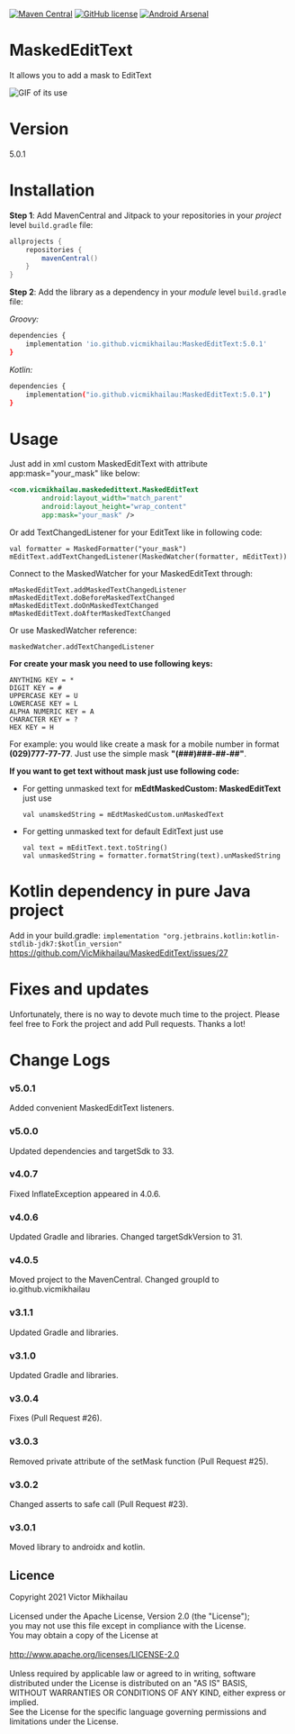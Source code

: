 [![Maven Central](https://maven-badges.herokuapp.com/maven-central/io.github.vicmikhailau/MaskedEditText/badge.svg)](https://maven-badges.herokuapp.com/maven-central/io.github.vicmikhailau/MaskedEditText)
[![GitHub license](https://img.shields.io/github/license/VicMikhailau/MaskedEditText)](https://github.com/VicMikhailau/MaskedEditText/blob/master/LICENSE)
[![Android Arsenal](https://img.shields.io/badge/Android%20Arsenal-MaskedEditText-green.svg?style=true)](https://android-arsenal.com/details/1/3659)
# MaskedEditText

It allows you to add a mask to EditText

![GIF of its use](https://github.com/VicMikhailau/MaskedEditText/blob/master/resources/masked_edit_text.gif)

# Version

5.0.1

# Installation

**Step 1**: Add MavenCentral and Jitpack to your repositories in your *project* level `build.gradle` file:

```gradle
allprojects {
    repositories {
        mavenCentral()
    }
}
```

**Step 2**: Add the library as a dependency in your *module* level `build.gradle` file:

*Groovy:*

```sh
dependencies {
    implementation 'io.github.vicmikhailau:MaskedEditText:5.0.1'
}
```

*Kotlin:*

```sh
dependencies {
    implementation("io.github.vicmikhailau:MaskedEditText:5.0.1")
}
```

# Usage

Just add in xml custom MaskedEditText with attribute app:mask="your_mask" like below:

```xml
<com.vicmikhailau.maskededittext.MaskedEditText
        android:layout_width="match_parent"
        android:layout_height="wrap_content"
        app:mask="your_mask" />
```
Or add TextChangedListener for your EditText like in following code:

```
val formatter = MaskedFormatter("your_mask")
mEditText.addTextChangedListener(MaskedWatcher(formatter, mEditText))
```
Connect to the MaskedWatcher for your MaskedEditText through:

```
mMaskedEditText.addMaskedTextChangedListener
mMaskedEditText.doBeforeMaskedTextChanged
mMaskedEditText.doOnMaskedTextChanged
mMaskedEditText.doAfterMaskedTextChanged
```

Or use MaskedWatcher reference:

```
maskedWatcher.addTextChangedListener
```

**For create your mask you need to use following keys:**
```
ANYTHING KEY = *
DIGIT KEY = #
UPPERCASE KEY = U
LOWERCASE KEY = L
ALPHA NUMERIC KEY = A
CHARACTER KEY = ?
HEX KEY = H
```

For example: you would like create a mask for a mobile number in format **(029)777-77-77**. Just use the simple mask **"(###)###-##-##"**.

**If you want to get text without mask just use following code:**
 - For getting unmasked text for **mEdtMaskedCustom: MaskedEditText** just use
 
    ```
    val unamskedString = mEdtMaskedCustom.unMaskedText
    ```
 - For getting unmasked text for default EditText just use
 
    ```
    val text = mEditText.text.toString()
    val unmaskedString = formatter.formatString(text).unMaskedString
    ```

# Kotlin dependency in pure Java project

Add in your build.gradle: ```implementation "org.jetbrains.kotlin:kotlin-stdlib-jdk7:$kotlin_version"```
https://github.com/VicMikhailau/MaskedEditText/issues/27

# Fixes and updates

Unfortunately, there is no way to devote much time to the project. Please feel free to Fork the project and add Pull requests. Thanks a lot!

# Change Logs

### v5.0.1

Added convenient MaskedEditText listeners.

### v5.0.0

Updated dependencies and targetSdk to 33.

### v4.0.7

Fixed InflateException appeared in 4.0.6.

### v4.0.6

Updated Gradle and libraries. Changed targetSdkVersion to 31.

### v4.0.5

Moved project to the MavenCentral. Changed groupId to io.github.vicmikhailau

### v3.1.1

Updated Gradle and libraries.

### v3.1.0

Updated Gradle and libraries.

### v3.0.4

Fixes (Pull Request #26).

### v3.0.3

Removed private attribute of the setMask function (Pull Request #25).

### v3.0.2

Changed asserts to safe call (Pull Request #23).

### v3.0.1

Moved library to androidx and kotlin.


## Licence
Copyright 2021 Victor Mikhailau<br />
<br />
Licensed under the Apache License, Version 2.0 (the "License");<br />
you may not use this file except in compliance with the License.<br />
You may obtain a copy of the License at<br />
<br />
   http://www.apache.org/licenses/LICENSE-2.0<br />
<br />
Unless required by applicable law or agreed to in writing, software<br />
distributed under the License is distributed on an "AS IS" BASIS,<br />
WITHOUT WARRANTIES OR CONDITIONS OF ANY KIND, either express or implied.<br />
See the License for the specific language governing permissions and<br />
limitations under the License.

